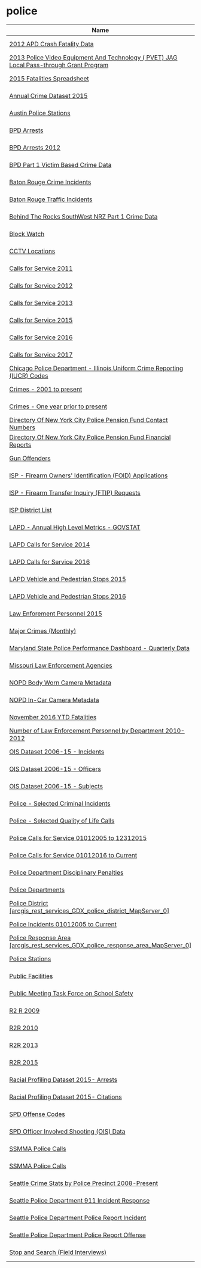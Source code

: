 # police

Name | Agency | Published
---- | ---- | ---------
[2012 APD Crash Fatality Data](../datasets/ergh-7g8p.md) | data.austintexas.gov | 2013-05-21
[2013 Police Video Equipment And Technology ( PVET) JAG Local Pass-through Grant Program](../datasets/5m9p-astg.md) | data.ct.gov | 2014-06-26
[2015 Fatalities Spreadsheet](../datasets/dbc6-hkkk.md) | data.austintexas.gov | 2016-04-25
[Annual Crime Dataset 2015](../datasets/spbg-9v94.md) | data.austintexas.gov | 2016-11-28
[Austin Police Stations](../datasets/jmp6-p8e2.md) | data.austintexas.gov | 2012-07-18
[BPD Arrests](../datasets/3i3v-ibrt.md) | data.baltimorecity.gov | 2017-04-07
[BPD Arrests 2012](../datasets/srkw-68js.md) | data.baltimorecity.gov | 2014-01-13
[BPD Part 1 Victim Based Crime Data](../datasets/wsfq-mvij.md) | data.baltimorecity.gov | 2017-04-20
[Baton Rouge Crime Incidents](../datasets/fabb-cnnu.md) | data.brla.gov | 2015-09-17
[Baton Rouge Traffic Incidents](../datasets/2tu5-7kif.md) | data.brla.gov | 2017-02-04
[Behind The Rocks SouthWest NRZ Part 1 Crime Data](../datasets/gjqg-9572.md) | data.hartford.gov | 2015-01-07
[Block Watch](../datasets/n3gw-htbc.md) | data.seattle.gov | 2012-04-23
[CCTV Locations](../datasets/hdyb-27ak.md) | data.baltimorecity.gov | 2014-03-27
[Calls for Service 2011](../datasets/28ec-c8d6.md) | data.nola.gov | 2016-02-11
[Calls for Service 2012](../datasets/rv3g-ypg7.md) | data.nola.gov | 2016-02-11
[Calls for Service 2013](../datasets/5fn8-vtui.md) | data.nola.gov | 2016-02-11
[Calls for Service 2015](../datasets/w68y-xmk6.md) | data.nola.gov | 2016-07-28
[Calls for Service 2016](../datasets/wgrp-d3ma.md) | data.nola.gov | 2017-04-05
[Calls for Service 2017](../datasets/bqmt-f3jk.md) | data.nola.gov | 2017-04-05
[Chicago Police Department - Illinois Uniform Crime Reporting (IUCR) Codes](../datasets/c7ck-438e.md) | data.cityofchicago.org | 2014-09-15
[Crimes - 2001 to present](../datasets/ijzp-q8t2.md) | data.cityofchicago.org | 2016-06-08
[Crimes - One year prior to present](../datasets/x2n5-8w5q.md) | data.cityofchicago.org | 2016-06-08
[Directory Of New York City Police Pension Fund Contact Numbers](../datasets/i447-i5u3.md) | data.cityofnewyork.us | 2013-06-21
[Directory Of New York City Police Pension Fund Financial Reports](../datasets/e266-vpg7.md) | data.cityofnewyork.us | 2013-06-21
[Gun Offenders](../datasets/aivj-4x23.md) | data.baltimorecity.gov | 2015-12-10
[ISP - Firearm Owners' Identification (FOID) Applications](../datasets/vvq4-faea.md) | data.illinois.gov | 2012-01-31
[ISP - Firearm Transfer Inquiry (FTIP) Requests](../datasets/5gzq-577f.md) | data.illinois.gov | 2012-02-01
[ISP District List](../datasets/n3g8-97x9.md) | data.illinois.gov | 2012-10-31
[LAPD - Annual High Level Metrics - GOVSTAT](../datasets/t6kt-2yic.md) | data.lacity.org | 2014-05-30
[LAPD Calls for Service 2014](../datasets/mgue-vbsx.md) | data.lacity.org | 2015-11-19
[LAPD Calls for Service 2016](../datasets/xwgr-xw5q.md) | data.lacity.org | 2017-08-08
[LAPD Vehicle and Pedestrian Stops 2015](../datasets/fmpk-vq3h.md) | data.lacity.org | 2017-01-25
[LAPD Vehicle and Pedestrian Stops 2016](../datasets/ghrm-j3er.md) | data.lacity.org | 2017-01-24
[Law Enforement Personnel 2015](../datasets/f6ta-pk5i.md) | data.ct.gov | 2016-12-30
[Major Crimes (Monthly)](../datasets/8xyg-kbzy.md) | data.jacksonms.gov | 2016-09-07
[Maryland State Police Performance Dashboard - Quarterly Data](../datasets/tx73-47dk.md) | data.maryland.gov | 2017-07-10
[Missouri Law Enforcement Agencies](../datasets/cgbu-k38b.md) | data.mo.gov | 2017-02-21
[NOPD Body Worn Camera Metadata](../datasets/qarb-kkbj.md) | data.nola.gov | 2017-08-21
[NOPD In-Car Camera Metadata](../datasets/md3v-ph3u.md) | data.nola.gov | 2017-09-06
[November 2016 YTD Fatalities](../datasets/2cx2-y3ed.md) | data.austintexas.gov | 2016-12-21
[Number of Law Enforcement Personnel by Department 2010-2012](../datasets/pkrg-nvca.md) | data.ct.gov | 2015-01-13
[OIS Dataset 2006-15 - Incidents](../datasets/pjaq-d4i3.md) | data.austintexas.gov | 2016-06-16
[OIS Dataset 2006-15 - Officers](../datasets/vhr5-vvw2.md) | data.austintexas.gov | 2016-06-16
[OIS Dataset 2006-15 - Subjects](../datasets/e9x2-49sw.md) | data.austintexas.gov | 2016-06-16
[Police - Selected Criminal Incidents](../datasets/4jey-jqxb.md) | data.somervillema.gov | 2016-02-03
[Police - Selected Quality of Life Calls](../datasets/n5sm-r6zx.md) | data.somervillema.gov | 2016-02-02
[Police Calls for Service 01012005 to 12312015](../datasets/675m-3vbp.md) | data.hartford.gov | 2016-07-08
[Police Calls for Service 01012016 to Current](../datasets/9a5q-r34k.md) | data.hartford.gov | 2016-07-29
[Police Department Disciplinary Penalties](../datasets/ns22-2dcm.md) | data.cityofnewyork.us | 2013-06-21
[Police Departments](../datasets/k2zz-z5mw.md) | data.ct.gov | 2015-01-15
[Police District [arcgis_rest_services_GDX_police_district_MapServer_0]](../datasets/848i-8umt.md) | data.montgomerycountymd.gov | 2015-12-23
[Police Incidents 01012005 to Current](../datasets/889t-nwfu.md) | data.hartford.gov | 2015-04-27
[Police Response Area [arcgis_rest_services_GDX_police_response_area_MapServer_0]](../datasets/6vxx-pvzn.md) | data.montgomerycountymd.gov | 2015-12-23
[Police Stations](../datasets/6kkw-bck6.md) | data.baltimorecity.gov | 2014-04-03
[Public Facilities](../datasets/4u7h-jsge.md) | data.brla.gov | 2015-07-11
[Public Meeting Task Force on School Safety](../datasets/5tb6-7zmc.md) | data.oregon.gov | 2017-02-09
[R2 R 2009](../datasets/sc8s-w4ka.md) | data.austintexas.gov | 2016-09-20
[R2R 2010](../datasets/q5ym-htjz.md) | data.austintexas.gov | 2016-09-20
[R2R 2013](../datasets/qxx9-6iwk.md) | data.austintexas.gov | 2016-09-20
[R2R 2015](../datasets/iydp-s2cf.md) | data.austintexas.gov | 2016-09-20
[Racial Profiling Dataset 2015- Arrests](../datasets/vykk-upaj.md) | data.austintexas.gov | 2016-03-10
[Racial Profiling Dataset 2015- Citations](../datasets/sc6h-qr9f.md) | data.austintexas.gov | 2016-03-10
[SPD Offense Codes](../datasets/22zb-azac.md) | data.seattle.gov | 2016-05-03
[SPD Officer Involved Shooting (OIS) Data](../datasets/mg5r-efcm.md) | data.seattle.gov | 2017-01-31
[SSMMA Police Calls](../datasets/fdhy-vi9z.md) | data.illinois.gov | 2012-11-27
[SSMMA Police Calls](../datasets/fdhy-vi9z.md) | data.illinois.gov | 2012-11-27
[Seattle Crime Stats by Police Precinct 2008-Present](../datasets/3xqu-vnum.md) | data.seattle.gov | 2014-07-21
[Seattle Police Department 911 Incident Response](../datasets/3k2p-39jp.md) | data.seattle.gov | 2014-01-21
[Seattle Police Department Police Report Incident](../datasets/7ais-f98f.md) | data.seattle.gov | 2016-05-31
[Seattle Police Department Police Report Offense](../datasets/m2gk-mysw.md) | data.seattle.gov | 2016-03-04
[Stop and Search (Field Interviews)](../datasets/kitu-f4uy.md) | data.nola.gov | 2016-04-17

